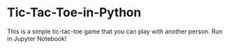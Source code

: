 # Tic-Tac-Toe-in-Python
This is a simple tic-tac-toe game that you can play with another person.
Run in Jupyter Notebook!
